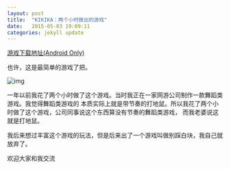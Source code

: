 ```yaml
---
layout: post
title:  "KIKIKA：两个小时做出的游戏"
date:   2015-05-03 19:09:11
categories: jekyll update
---
```

[游戏下载地址(Android Only)][download-link]

也许，这是最简单的游戏了把。

![img](http://imgb.mumayi.com/android/img_mumayi/2014/05/06/61/615448/nologo/nologo_pic_615448_1bc5bd.png)

一年以前我花了两个小时做了这个游戏。当时我正在一家网游公司制作一款舞蹈类游戏。我觉得舞蹈类游戏的
本质实际上就是带节奏的打地鼠。所以我花了两个小时做了这个游戏，公司同事说这个东西算没有节奏的舞蹈类游戏，
而我老婆说这就是打地鼠。

我后来想过丰富这个游戏的玩法，但是后来出了一个游戏叫做别踩白块，我自己就放弃了。

欢迎大家和我交流

[download-link]: http://www.mumayi.com/android-615448.html